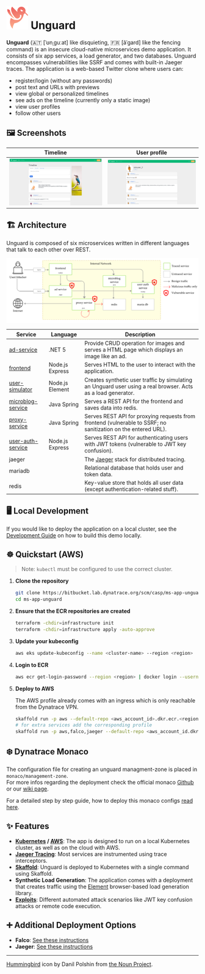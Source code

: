 # ![Unguard Logo](docs/images/unguard-logo.png) Unguard

**Unguard** (🇦🇹 [ˈʊnˌɡuːat] like disquieting, 🇫🇷 [ãˈɡard] like the fencing command) is an insecure cloud-native microservices demo application. It consists of six app services, a load generator, and two databases. Unguard encompasses vulnerabilities like SSRF and comes with built-in Jaeger traces. The application is a web-based Twitter clone where users can:

- register/login (without any passwords)
- post text and URLs with previews
- view global or personalized timelines
- see ads on the timeline (currently only a static image)
- view user profiles
- follow other users

## 🖼️ Screenshots

| Timeline | User profile |
|---|---|
| [![Screenshot of the timeline](./docs/images/unguard-timeline.png)](./docs/images/unguard-timeline.png) | [![Screenshot of a user profile](./docs/images/unguard-user-profile.png)](./docs/images/unguard-user-profile.png) |

## 🏗️ Architecture

Unguard is composed of six microservices written in different languages that talk to each other over REST.

![Unguard Architecture](docs/images/unguard-architecture.png)

| Service                                  | Language        | Description                                                                                                   |
| ---------------------------------------- | --------------- | ------------------------------------------------------------------------------------------------------------- |
| [ad-service](./ad-service)               | .NET 5          | Provide CRUD operation for images and serves a HTML page which displays an image like an ad.                  |
| [frontend](./frontend)                   | Node.js Express | Serves HTML to the user to interact with the application.                                                     |
| [user-simulator](./user-simulator)       | Node.js Element | Creates synthetic user traffic by simulating an Unguard user using a real browser. Acts as a load generator.  |                                                               |
| [microblog-service](./microblog-service) | Java Spring     | Serves a REST API for the frontend and saves data into redis.                                                 |
| [proxy-service](./proxy-service)         | Java Spring     | Serves REST API for proxying requests from frontend (vulnerable to SSRF; no sanitization on the entered URL). |
| [user-auth-service](./user-auth-service) | Node.js Express | Serves REST API for authenticating users with JWT tokens (vulnerable to JWT key confusion).                   |
| jaeger                                   |                 | The [Jaeger](https://www.jaegertracing.io/) stack for distributed tracing.                                    |
| mariadb                                 |                 | Relational database that holds user and token data.                                                           |
| redis                                    |                 | Key-value store that holds all user data (except authentication-related stuff).                               |

## 🖥️ Local Development

If you would like to deploy the application on a local cluster, see the [Development Guide](./docs/DEV-GUIDE.md) on how to build this demo locally.

## ☸️ Quickstart (AWS)

> Note: `kubectl` must be configured to use the correct cluster.

1. **Clone the repository**

   ```sh
   git clone https://bitbucket.lab.dynatrace.org/scm/casp/ms-app-unguard.git
   cd ms-app-unguard
   ```

2. **Ensure that the ECR repositories are created**

   ```sh
   terraform -chdir=infrastructure init
   terraform -chdir=infrastructure apply -auto-approve
   ```

3. **Update your kubeconfig**

   ```sh
   aws eks update-kubeconfig --name <cluster-name> --region <region>
   ```
   
4. **Login to ECR**
   
   ```sh
   aws ecr get-login-password --region <region> | docker login --username AWS --password-stdin <aws_account_id>.dkr.ecr.<region>.amazonaws.com
   ```

5. **Deploy to AWS**
   
   The AWS profile already comes with an ingress which is only reachable from the Dynatrace VPN.
    
   ```sh
   skaffold run -p aws --default-repo <aws_account_id>.dkr.ecr.<region>.amazonaws.com
   # for extra services add the corresponding profile
   skaffold run -p aws,falco,jaeger --default-repo <aws_account_id.dkr>.ecr.<region>.amazonaws.com
   ```

## ❄️ Dynatrace Monaco

The configuration file for creating an unguard managment-zone is placed in `monaco/management-zone`.  
For more infos regarding the deployment check the official monaco [Github](https://github.com/dynatrace-oss/dynatrace-monitoring-as-code) or our [wiki page](https://dev-wiki.dynatrace.org/pages/viewpage.action?pageId=324390976).

For a detailed step by step guide, how to deploy this monaco configs [read here](https://dev-wiki.dynatrace.org/pages/viewpage.action?pageId=324390976).

## ✨ Features

* **[Kubernetes](https://kubernetes.io/) / [AWS](https://aws.amazon.com/eks)**: The app is designed to run on a local Kubernetes cluster, as well as on the cloud with AWS.
* [**Jaeger Tracing**](https://www.jaegertracing.io/): Most services are instrumented using trace interceptors.
* [**Skaffold**](https://skaffold.dev/): Unguard is deployed to Kubernetes with a single command using Skaffold.
* **Synthetic Load Generation**: The application comes with a deployment that creates traffic using the [Element](https://element.flood.io/) browser-based load generation library.
* **[Exploits](./exploits/tool/README.md)**: Different automated attack scenarios like JWT key confusion attacks or remote code execution.

## ➕ Additional Deployment Options

* **Falco**: [See these instructions](./docs/FALCO.md)
* **Jaeger**: [See these instructions](./docs/JAEGER.md)

---

[Hummingbird](https://thenounproject.com/search/?q=hummingbird&i=4138237) icon by Danil Polshin from [the Noun Project](https://thenounproject.com/).
